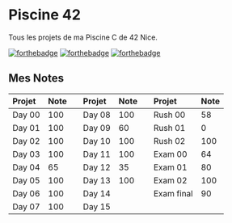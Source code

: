 # Piscine 42
Tous les projets de ma Piscine C de 42 Nice.

[![forthebadge](https://forthebadge.com/images/badges/0-percent-optimized.svg)](https://forthebadge.com)
[![forthebadge](https://forthebadge.com/images/badges/made-with-c.svg)](https://forthebadge.com)
[![forthebadge](https://forthebadge.com/images/badges/built-with-love.svg)](https://forthebadge.com)

## Mes Notes

| Projet   | Note     |     | Projet   | Note     |     | Projet     | Note     |
| :------- | :------- | --- | :------- | :------- | --- | :--------- | :------- |
| Day 00   | 100      |     | Day 08   | 100      |     | Rush 00    | 58       |
| Day 01   | 100      |     | Day 09   | 60       |     | Rush 01    | 0        |
| Day 02   | 100      |     | Day 10   | 100      |     | Rush 02    | 100      |
| Day 03   | 100      |     | Day 11   | 100      |     | Exam 00    | 64       |
| Day 04   | 65       |     | Day 12   | 35       |     | Exam 01    | 80       |
| Day 05   | 100      |     | Day 13   | 100      |     | Exam 02    | 100      |
| Day 06   | 100      |     | Day 14   |          |     | Exam final | 90       |
| Day 07   | 100      |     | Day 15   |          |     |            |          |

